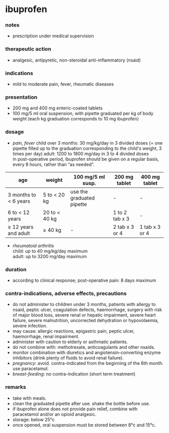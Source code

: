 # ibuprofen

### notes
+ prescription under medical supervision

### therapeutic action
+ analgesic, antipyretic, non-steroidal anti-inflammatory (nsaid)

### indications
+ mild to moderate pain, fever, rheumatic diseases

### presentation
+ 200 mg and 400 mg enteric-coated tablets
+ 100 mg/5 ml oral suspension, with pipette graduated per kg of body weight (each kg graduation
corresponds to 10 mg ibuprofen)

### dosage
+ *pain, fever*
    child over 3 months: 30 mg/kg/day in 3 divided doses (= one pipette filled up to the graduation corresponding to the child's weight, 3 times per day)
    adult: 1200 to 1800 mg/day in 3 to 4 divided doses  
    in post-operative period, ibuprofen should be given on a regular basis, every 8 hours, rather than “as needed”.

| age                   | weight        | 100 mg/5 ml susp.         | 200 mg tablet  | 400 mg tablet  |
|-----------------------|---------------|---------------------------|----------------|----------------|
| 3 months to < 6 years | 5 to < 20 kg  | use the graduated pipette | -              | -              |
| 6 to < 12 years       | 20 to < 40 kg |                           | 1 to 2 tab x 3 | -              |
| ≥ 12 years and adult  | ≥ 40 kg       | -                         | 2 tab x 3 or 4 | 1 tab x 3 or 4 |


+ *rheumatoid arthritis*  
    child: up to 40 mg/kg/day maximum  
    adult: up to 3200 mg/day maximum

### duration
+ according to clinical response; post-operative pain: 8 days maximum

### contra-indications, adverse effects, precautions
+ do not administer to children under 3 months, patients with allergy to nsaid, peptic ulcer, coagulation defects, haemorrhage, surgery with risk of major blood loss, severe renal or hepatic impairment, severe heart failure, severe malnutrition, uncorrected dehydration or hypovolaemia, severe infection.
+ may cause: allergic reactions, epigastric pain, peptic ulcer, haemorrhage, renal impairment.
+ administer with caution to elderly or asthmatic patients.
+ do not combine with: methotrexate, anticoagulants and other nsaids.
+ monitor combination with diuretics and angiotensin-converting enzyme inhibitors (drink plenty of fluids to avoid renal failure).
+ *pregnancy*: avoid. contra-indicated from the beginning of the 6th month. use paracetamol.
+ *breast-feeding*: no contra-indication (short term treatment)

### remarks
+ take with meals.
+ clean the graduated pipette after use. shake the bottle before use.
+ if ibuprofen alone does not provide pain relief, combine with paracetamol and/or an opioid analgesic.
+ storage: below 25°c
+ once opened, oral suspension must be stored between 8°c and 15°c.